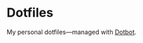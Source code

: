 Dotfiles 
=================

My personal dotfiles—managed with [Dotbot](https://github.com/anishathalye/dotbot).

